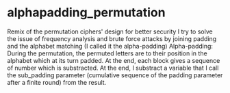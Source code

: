 alphapadding_permutation
========================

Remix of the permutation ciphers' design for better security
I try to solve the issue of frequency analysis and brute force attacks by joining padding and the alphabet matching (I called it the alpha-padding)
Alpha-padding: During the permutation, the permuted letters are to their position in the alphabet which at its turn padded. At the end, each block gives a sequence of number which is substracted.
At the end, I substract a variable that I call the sub_padding parameter (cumulative sequence of the padding parameter after a finite round) from the result. 
